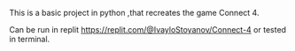 This is a basic project in python ,that recreates the game Connect 4.

Can be run in replit https://replit.com/@IvayloStoyanov/Connect-4 or tested in terminal.

